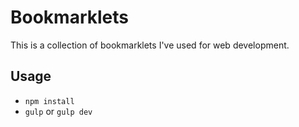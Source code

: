 # Bookmarklets

This is a collection of bookmarklets I've used for web development.

## Usage

- `npm install`
- `gulp` or `gulp dev`
